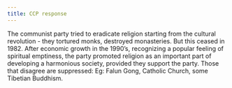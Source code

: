 ```yaml
---
title: CCP response
---
```

The communist party tried to eradicate religion starting from the cultural revolution - they tortured monks, destroyed monasteries. But this ceased in 1982. After economic growth in the 1990’s, recognizing a popular feeling of spiritual emptiness, the party promoted religion as an important part of developing a harmonious society, provided they support the party. Those that disagree are suppressed: Eg: Falun Gong, Catholic Church, some Tibetian Buddhism.
